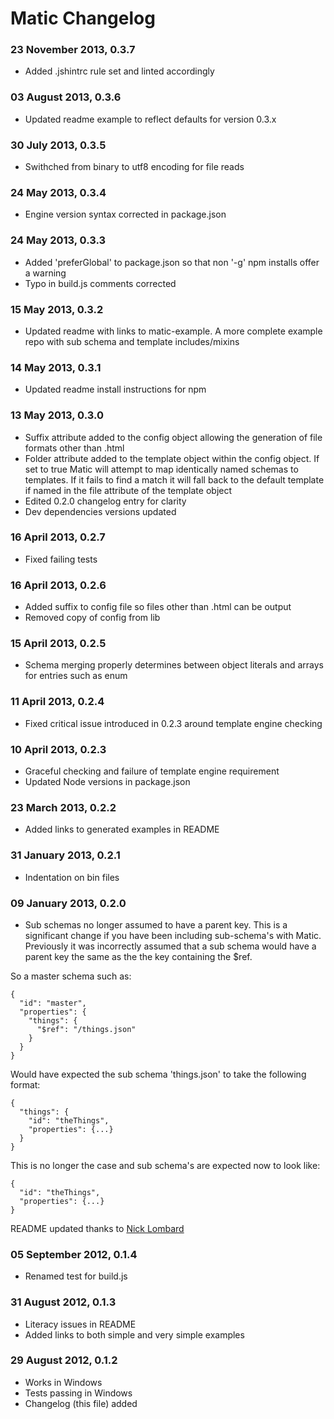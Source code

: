 # Matic Changelog

### 23 November 2013, 0.3.7
* Added .jshintrc rule set and linted accordingly

### 03 August 2013, 0.3.6
* Updated readme example to reflect defaults for version 0.3.x

### 30 July 2013, 0.3.5
* Swithched from binary to utf8 encoding for file reads

### 24 May 2013, 0.3.4
* Engine version syntax corrected in package.json

### 24 May 2013, 0.3.3
* Added 'preferGlobal' to package.json so that non '-g' npm installs offer a
warning
* Typo in build.js comments corrected

### 15 May 2013, 0.3.2
* Updated readme with links to matic-example. A more complete example repo with
sub schema and template includes/mixins

### 14 May 2013, 0.3.1
* Updated readme install instructions for npm

### 13 May 2013, 0.3.0
* Suffix attribute added to the config object allowing the generation of file
formats other than .html
* Folder attribute added to the template object within the config object. If set
to true Matic will attempt to map identically named schemas to templates. If it
fails to find a match it will fall back to the default template if named in
the file attribute of the template object
* Edited 0.2.0 changelog entry for clarity
* Dev dependencies versions updated

### 16 April 2013, 0.2.7
* Fixed failing tests

### 16 April 2013, 0.2.6
* Added suffix to config file so files other than .html can be output
* Removed copy of config from lib

### 15 April 2013, 0.2.5
* Schema merging properly determines between object literals and arrays for
entries such as enum

### 11 April 2013, 0.2.4
* Fixed critical issue introduced in 0.2.3 around template engine checking

### 10 April 2013, 0.2.3
* Graceful checking and failure of template engine requirement
* Updated Node versions in package.json

### 23 March 2013, 0.2.2
* Added links to generated examples in README

### 31 January 2013, 0.2.1
* Indentation on bin files

### 09 January 2013, 0.2.0
* Sub schemas no longer assumed to have a parent key. This is a significant
change if you have been including sub-schema's with Matic.
Previously it was incorrectly assumed that a sub schema would have a parent key
the same as the the key containing the $ref.

So a master schema such as:

    {
      "id": "master",
      "properties": {
        "things": {
          "$ref": "/things.json"
        }
      }
    }

Would have expected the sub schema 'things.json' to take the following format:

    {
      "things": {
        "id": "theThings",
        "properties": {...}
      }
    }

This is no longer the case and sub schema's are expected now to look like:

    {
      "id": "theThings",
      "properties": {...}
    }

README updated thanks to [Nick Lombard](https://github.com/nickl-)

### 05 September 2012, 0.1.4
* Renamed test for build.js

### 31 August 2012, 0.1.3
* Literacy issues in README
* Added links to both simple and very simple examples

### 29 August 2012, 0.1.2
* Works in Windows
* Tests passing in Windows
* Changelog (this file) added
